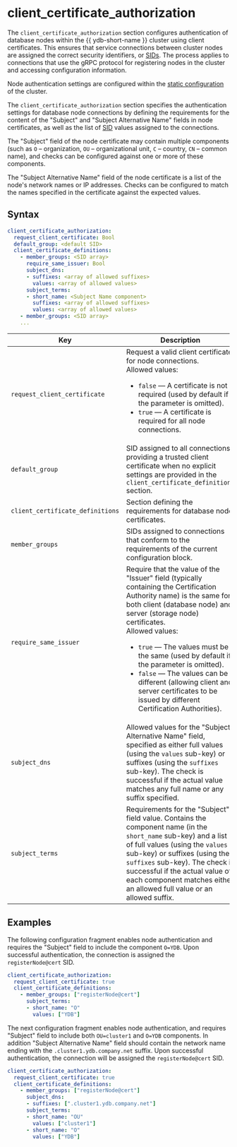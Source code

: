 # client_certificate_authorization

The `client_certificate_authorization` section configures authentication of database nodes within the {{ ydb-short-name }} cluster using client certificates. This ensures that service connections between cluster nodes are assigned the correct security identifiers, or [SIDs](../../concepts/glossary.md#access-sid). The process applies to connections that use the gRPC protocol for registering nodes in the cluster and accessing configuration information.

Node authentication settings are configured within the [static configuration](./index.md) of the cluster.

The `client_certificate_authorization` section specifies the authentication settings for database node connections by defining the requirements for the content of the "Subject" and "Subject Alternative Name" fields in node certificates, as well as the list of [SID](../../concepts/glossary.md#access-sid) values assigned to the connections.

The "Subject" field of the node certificate may contain multiple components (such as `O` – organization, `OU` – organizational unit, `C` – country, `CN` – common name), and checks can be configured against one or more of these components.

The "Subject Alternative Name" field of the node certificate is a list of the node's network names or IP addresses. Checks can be configured to match the names specified in the certificate against the expected values.

## Syntax

```yaml
client_certificate_authorization:
  request_client_certificate: Bool
  default_group: <default SID>
  client_certificate_definitions:
    - member_groups: <SID array>
      require_same_issuer: Bool
      subject_dns:
      - suffixes: <array of allowed suffixes>
        values: <array of allowed values>
      subject_terms:
      - short_name: <Subject Name component>
        suffixes: <array of allowed suffixes>
        values: <array of allowed values>
    - member_groups: <SID array>
    ...
```

Key  | Description
---- | ---
`request_client_certificate` | Request a valid client certificate for node connections.<br/>Allowed values:<br/><ul><li>`false` — A certificate is not required (used by default if the parameter is omitted).</li><li>`true` — A certificate is required for all node connections.</li></ul>
`default_group` | SID assigned to all connections providing a trusted client certificate when no explicit settings are provided in the `client_certificate_definitions` section.
`client_certificate_definitions` | Section defining the requirements for database node certificates.
`member_groups` | SIDs assigned to connections that conform to the requirements of the current configuration block.
`require_same_issuer` | Require that the value of the "Issuer" field (typically containing the Certification Authority name) is the same for both client (database node) and server (storage node) certificates. <br/>Allowed values:<br/><ul><li>`true` — The values must be the same (used by default if the parameter is omitted).</li><li>`false` — The values can be different (allowing client and server certificates to be issued by different Certification Authorities).</li></ul>
`subject_dns` | Allowed values for the "Subject Alternative Name" field, specified as either full values (using the `values` sub-key) or suffixes (using the `suffixes` sub-key). The check is successful if the actual value matches any full name or any suffix specified.
`subject_terms` | Requirements for the "Subject" field value. Contains the component name (in the `short_name` sub-key) and a list of full values (using the `values` sub-key) or suffixes (using the `suffixes` sub-key). The check is successful if the actual value of each component matches either an allowed full value or an allowed suffix.

## Examples

The following configuration fragment enables node authentication and requires the "Subject" field to include the component `O=YDB`. Upon successful authentication, the connection is assigned the `registerNode@cert` SID.

```yaml
client_certificate_authorization:
  request_client_certificate: true
  client_certificate_definitions:
    - member_groups: ["registerNode@cert"]
      subject_terms:
      - short_name: "O"
        values: ["YDB"]
```

The next configuration fragment enables node authentication, and requires "Subject" field to include both `OU=cluster1` and `O=YDB` components. In addition "Subject Alternative Name" field should contain the network name ending with the `.cluster1.ydb.company.net` suffix. Upon successful authentication, the connection will be assigned the `registerNode@cert` SID.

```yaml
client_certificate_authorization:
  request_client_certificate: true
  client_certificate_definitions:
    - member_groups: ["registerNode@cert"]
      subject_dns:
      - suffixes: [".cluster1.ydb.company.net"]
      subject_terms:
      - short_name: "OU"
        values: ["cluster1"]
      - short_name: "O"
        values: ["YDB"]
```
